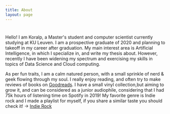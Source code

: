 ```yaml
---
title: About
layout: page
---
```


<script src="https://cdn.jsdelivr.net/npm/typed.js@2.0.9"></script>
<script src="https://ajax.googleapis.com/ajax/libs/jquery/3.4.1/jquery.min.js"></script>
<script defer src="../scripts/typed.js"></script>

<h1 class="Title"> <p class="typed" style="display: inline;"></p></h1>

<p>Hello! I am Koralp, a Master's student and computer scientist currently studying at KU Leuven. I am a prospective graduate of 2020 and planning to takeoff in my career after graduation. My main interest area is Artificial Intelligence, in which I specialize in, and write my thesis about. However, recently I have been widening my spectrum and exercising my skills in topics of Data Science and Cloud computing.</p>

<p>As per fun traits, I am a calm natured person, with a small sprinkle of nerd & geek flowing through my soul. I really enjoy reading, and often try to make reviews of books on <a href = "https://www.goodreads.com/user/show/81931280-koralp-atalsakal" target="_blank">Goodreads</a>. I have a small vinyl collection,but aiming to grow it, and can be considered as a junior audiophile, considering that I had 75k hours of listening time on Spotify in 2019! My favorite genre is Indie rock and I made a playlist for myself, 
if you share a similar taste you should check it! -> <a href ="https://open.spotify.com/playlist/3Bb6ITF8oPM43vMBWoxm8R?si=tTtFpNYySS-AYk-gWHLUAQ" target="_blank" >Indie Rock</a>

